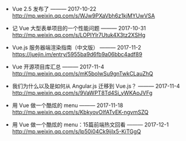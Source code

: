 
- Vue 2.5 发布了   ——— 2017-10-22  
http://mp.weixin.qq.com/s/WJw9PXaVbh6z1kjMYUwVSA

- 记 Vue 大型表单项目的一个性能问题   ——— 2017-10-31  
http://mp.weixin.qq.com/s/LOPIYlr7Utuk4X3tz2XSHg

- Vue.js 服务器端渲染指南（中文版）   ——— 2017-11-2  
https://juejin.im/entry/5955ba9d6fb9a06bbc4adf89

- Vue 开源项目库汇总    ——— 2017-11-4  
http://mp.weixin.qq.com/s/mK5bolwSu9gnTwkCLauZhQ

- 我们为什么以及是如何从 Angular.js 迁移到 Vue.js？    ——— 2017-11-4  
http://mp.weixin.qq.com/s/9VaWPT8Td4Si_yWKAoJVFg

- 用 Vue 做一个酷炫的 menu  ——— 2017-11-18  
http://mp.weixin.qq.com/s/KbkyovOIfATvEK-ngvmSZQ

- 用 Vue 做一个酷炫的 menu：15篇前端热文回看 ——— 2017-12-1  
http://mp.weixin.qq.com/s/lp50i04Ck9ijlx5-KiTGgQ